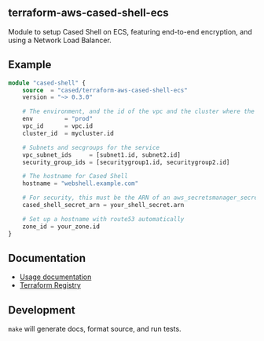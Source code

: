 terraform-aws-cased-shell-ecs
------------------------------

Module to setup Cased Shell on ECS, featuring end-to-end encryption,
and using a Network Load Balancer.

Example
------------------

```terraform
module "cased-shell" {
    source  = "cased/terraform-aws-cased-shell-ecs"
    version = "~> 0.3.0"

    # The environment, and the id of the vpc and the cluster where the service will run
    env         = "prod"
    vpc_id      = vpc.id
    cluster_id  = mycluster.id

    # Subnets and secgroups for the service
    vpc_subnet_ids     = [subnet1.id, subnet2.id]
    security_group_ids = [securitygroup1.id, securitygroup2.id]

    # The hostname for Cased Shell
    hostname = "webshell.example.com"

    # For security, this must be the ARN of an aws_secretsmanager_secret, not the actual secret string
    cased_shell_secret_arn = your_shell_secret.arn

    # Set up a hostname with route53 automatically
    zone_id = your_zone.id
}
```

Documentation
------------------

- [Usage documentation](./USAGE.md)
- [Terraform Registry](https://registry.terraform.io/modules/cased/cased-shell-ecs/aws/latest)

Development
------------------

`make` will generate docs, format source, and run tests.